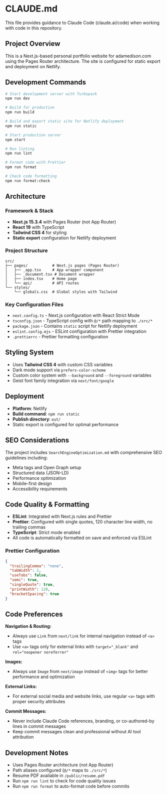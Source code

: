 # CLAUDE.md

This file provides guidance to Claude Code (claude.ai/code) when working with code in this repository.

## Project Overview

This is a Next.js-based personal portfolio website for adamedison.com using the Pages Router architecture. The site is configured for static export and deployment on Netlify.

## Development Commands

```bash
# Start development server with Turbopack
npm run dev

# Build for production
npm run build

# Build and export static site for Netlify deployment
npm run static

# Start production server
npm start

# Run linting
npm run lint

# Format code with Prettier
npm run format

# Check code formatting
npm run format:check
```

## Architecture

### Framework & Stack

- **Next.js 15.3.4** with Pages Router (not App Router)
- **React 19** with TypeScript
- **Tailwind CSS 4** for styling
- **Static export** configuration for Netlify deployment

### Project Structure

```
src/
├── pages/           # Next.js pages (Pages Router)
│   ├── _app.tsx     # App wrapper component
│   ├── _document.tsx # Document wrapper
│   ├── index.tsx    # Home page
│   └── api/         # API routes
└── styles/
    └── globals.css  # Global styles with Tailwind
```

### Key Configuration Files

- `next.config.ts` - Next.js configuration with React Strict Mode
- `tsconfig.json` - TypeScript config with `@/*` path mapping to `./src/*`
- `package.json` - Contains `static` script for Netlify deployment
- `eslint.config.mjs` - ESLint configuration with Prettier integration
- `.prettierrc` - Prettier formatting configuration

## Styling System

- Uses **Tailwind CSS 4** with custom CSS variables
- Dark mode support via `prefers-color-scheme`
- Custom color system with `--background` and `--foreground` variables
- Geist font family integration via `next/font/google`

## Deployment

- **Platform**: Netlify
- **Build command**: `npm run static`
- **Publish directory**: `out/`
- Static export is configured for optimal performance

## SEO Considerations

The project includes `SearchEngineOptimization.md` with comprehensive SEO guidelines including:

- Meta tags and Open Graph setup
- Structured data (JSON-LD)
- Performance optimization
- Mobile-first design
- Accessibility requirements

## Code Quality & Formatting

- **ESLint**: Integrated with Next.js rules and Prettier
- **Prettier**: Configured with single quotes, 120 character line width, no trailing commas
- **TypeScript**: Strict mode enabled
- All code is automatically formatted on save and enforced via ESLint

### Prettier Configuration

```json
{
  "trailingComma": "none",
  "tabWidth": 2,
  "useTabs": false,
  "semi": true,
  "singleQuote": true,
  "printWidth": 120,
  "bracketSpacing": true
}
```

## Code Preferences

**Navigation & Routing:**

- Always use `Link` from `next/link` for internal navigation instead of `<a>` tags
- Use `<a>` tags only for external links with `target="_blank"` and `rel="noopener noreferrer"`

**Images:**

- Always use `Image` from `next/image` instead of `<img>` tags for better performance and optimization

**External Links:**

- For external social media and website links, use regular `<a>` tags with proper security attributes

**Commit Messages:**

- Never include Claude Code references, branding, or co-authored-by lines in commit messages
- Keep commit messages clean and professional without AI tool attribution

## Development Notes

- Uses Pages Router architecture (not App Router)
- Path aliases configured (`@/*` maps to `./src/*`)
- Resume PDF available in `/public/resume.pdf`
- Run `npm run lint` to check for code quality issues
- Run `npm run format` to auto-format code before commits
